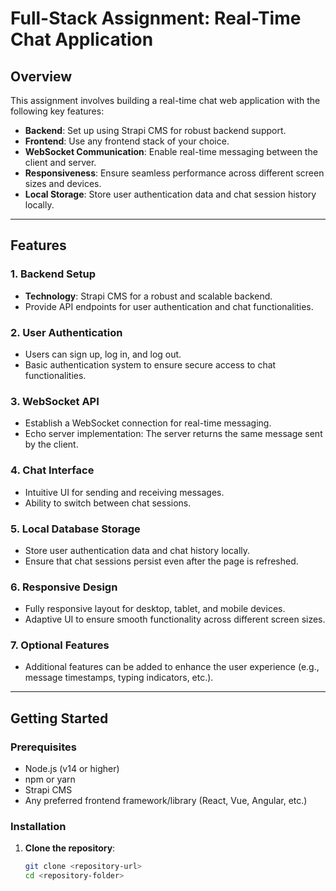 # Full-Stack Assignment: Real-Time Chat Application

## Overview

This assignment involves building a real-time chat web application with the following key features: 
- **Backend**: Set up using Strapi CMS for robust backend support.
- **Frontend**: Use any frontend stack of your choice.
- **WebSocket Communication**: Enable real-time messaging between the client and server.
- **Responsiveness**: Ensure seamless performance across different screen sizes and devices.
- **Local Storage**: Store user authentication data and chat session history locally.

---

## Features

### 1. **Backend Setup**
- **Technology**: Strapi CMS for a robust and scalable backend.
- Provide API endpoints for user authentication and chat functionalities.

### 2. **User Authentication**
- Users can sign up, log in, and log out.
- Basic authentication system to ensure secure access to chat functionalities.

### 3. **WebSocket API**
- Establish a WebSocket connection for real-time messaging.
- Echo server implementation: The server returns the same message sent by the client.

### 4. **Chat Interface**
- Intuitive UI for sending and receiving messages.
- Ability to switch between chat sessions.

### 5. **Local Database Storage**
- Store user authentication data and chat history locally.
- Ensure that chat sessions persist even after the page is refreshed.

### 6. **Responsive Design**
- Fully responsive layout for desktop, tablet, and mobile devices.
- Adaptive UI to ensure smooth functionality across different screen sizes.

### 7. **Optional Features**
- Additional features can be added to enhance the user experience (e.g., message timestamps, typing indicators, etc.).

---

## Getting Started

### Prerequisites
- Node.js (v14 or higher)
- npm or yarn
- Strapi CMS
- Any preferred frontend framework/library (React, Vue, Angular, etc.)

### Installation

1. **Clone the repository**:
   ```bash
   git clone <repository-url>
   cd <repository-folder>

